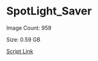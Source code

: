 # SpotLight_Saver

Image Count: 959

Size: 0.59 GB

[Script Link](https://github.com/liuyal/Archive/blob/master/Python/Utilities/Miscellaneous/spotlight_saver.py)